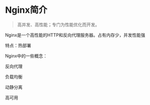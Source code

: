 # Nginx简介

> 高并发、高性能；专门为性能优化而开发。

Nginx是一个高性能的HTTP和反向代理服务器。占有内存少，并发性能强

特点：热部署

Nginx中的一些概念：

反向代理

负载均衡

动静分离

高可用

